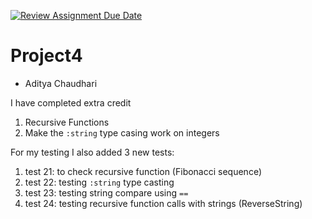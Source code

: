 [![Review Assignment Due Date](https://classroom.github.com/assets/deadline-readme-button-22041afd0340ce965d47ae6ef1cefeee28c7c493a6346c4f15d667ab976d596c.svg)](https://classroom.github.com/a/HZI_uK1E)
# Project4

- Aditya Chaudhari


I have completed extra credit
1. Recursive Functions
3. Make the `:string` type casing work on integers


For my testing I also added 3 new tests:
1. test 21: to check recursive function (Fibonacci sequence)
2. test 22: testing `:string` type casting
3. test 23: testing string compare using `==`
4. test 24: testing recursive function calls with strings (ReverseString)
